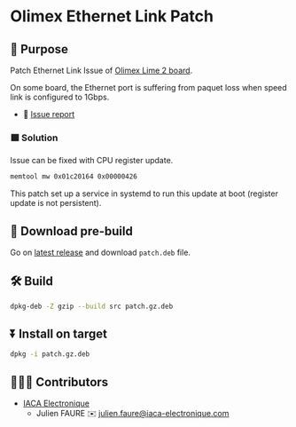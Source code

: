 # Olimex Ethernet Link Patch

## 📖 Purpose

Patch Ethernet Link Issue of [Olimex Lime 2 board](https://www.olimex.com/Products/OLinuXino/A20/A20-OLinuXino-LIME2/open-source-hardware).

On some board, the Ethernet port is suffering from paquet loss when speed link is configured to 1Gbps.

* 📄 [Issue report](report.pdf)

### 🟩 Solution

Issue can be fixed with CPU register update.

```bash
memtool mw 0x01c20164 0x00000426 
```

This patch set up a service in systemd to run this update at boot (register update is not persistent).

## 🎁 Download pre-build

Go on [latest release](https://github.com/IACA-Dev/Olimex-Ethernet-Link-Patch/releases/latest) and download `patch.deb` file. 

##  🛠️ Build

```bash
dpkg-deb -Z gzip --build src patch.gz.deb
```

## ⏬ Install on target

```bash
dpkg -i patch.gz.deb
```

## 🧑‍🤝‍🧑 Contributors

* [IACA Electronique](https://iaca-electronique.com)
  * Julien FAURE ✉️ julien.faure@iaca-electronique.com